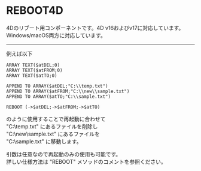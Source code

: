 # REBOOT4D
4Dのリブート用コンポーネントです。4D v16およびv17に対応しています。  
Windows/macOS両方に対応しています。  
  
---
例えば以下
```
ARRAY TEXT($atDEL;0)  
ARRAY TEXT($atFROM;0)  
ARRAY TEXT($atTO;0)  
  
APPEND TO ARRAY($atDEL;"C:\\temp.txt")  
APPEND TO ARRAY($atFROM;"C:\\new\\sample.txt")  
APPEND TO ARRAY($atTO;"C:\\sample.txt")  
  
REBOOT (->$atDEL;->$atFROM;->$atTO)
```
のように使用することで再起動に合わせて  
"C:\temp.txt" にあるファイルを削除し  
"C:\new\sample.txt" にあるファイルを  
"C:\sample.txt" に移動します。  
  
引数は任意なので再起動のみの使用も可能です。  
詳しい仕様方法は "REBOOT" メソッドのコメントを参照ください。
